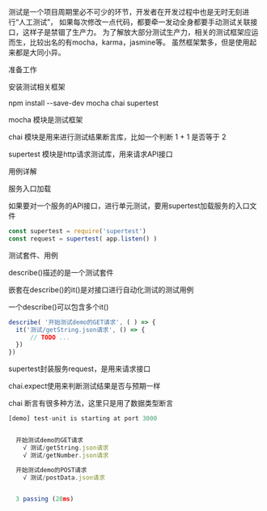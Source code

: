 
测试是一个项目周期里必不可少的环节，开发者在开发过程中也是无时无刻进行“人工测试”，
如果每次修改一点代码，都要牵一发动全身都要手动测试关联接口，这样子是禁锢了生产力。
为了解放大部分测试生产力，相关的测试框架应运而生，比较出名的有mocha，karma，jasmine等。
虽然框架繁多，但是使用起来都是大同小异。

准备工作

安装测试相关框架

npm install --save-dev mocha chai supertest

mocha 模块是测试框架

chai 模块是用来进行测试结果断言库，比如一个判断 1 + 1 是否等于 2

supertest 模块是http请求测试库，用来请求API接口

用例详解

服务入口加载

如果要对一个服务的API接口，进行单元测试，要用supertest加载服务的入口文件

```js
const supertest = require('supertest')
const request = supertest( app.listen() )
```

测试套件、用例

describe()描述的是一个测试套件

嵌套在describe()的it()是对接口进行自动化测试的测试用例

一个describe()可以包含多个it()

```js
describe( '开始测试demo的GET请求', ( ) => {
  it('测试/getString.json请求', () => {
      // TODO ...
  })
})
```

supertest封装服务request，是用来请求接口

chai.expect使用来判断测试结果是否与预期一样

chai 断言有很多种方法，这里只是用了数据类型断言

```js
[demo] test-unit is starting at port 3000


  开始测试demo的GET请求
    √ 测试/getString.json请求
    √ 测试/getNumber.json请求

  开始测试demo的POST请求
    √ 测试/postData.json请求


  3 passing (28ms)
```
